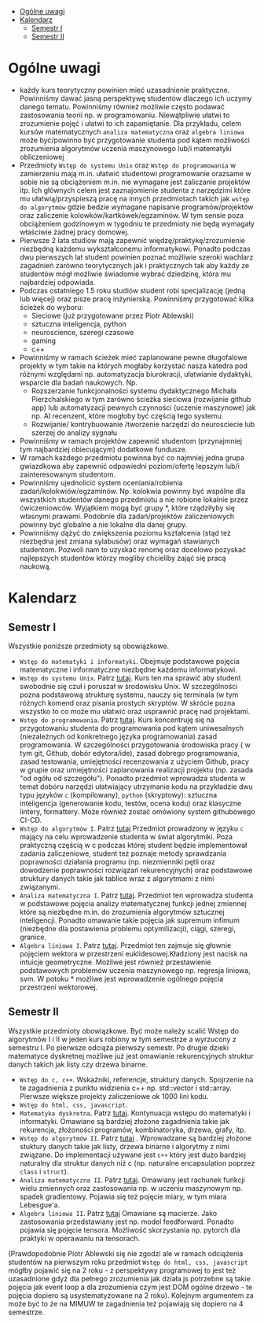
- [Ogólne uwagi](#ogólne-uwagi)
- [Kalendarz](#kalendarz)
  - [Semestr I](#semestr-i)
  - [Semestr II](#semestr-ii)


# Ogólne uwagi

- każdy kurs teorytyczny powinien mieć uzasadnienie praktyczne. Powinniśmy dawać jasną perspektywę studentów dlaczego ich uczymy danego tematu.  Powinniśmy również możliwie często podawać zastosowania teorii np. w programowaniu. Niewątpliwie ułatwi to zrozumienie pojęć i ułatwi to ich zapamiętanie. Dla przykładu,  celem kursów matematycznych `analiza matematyczna` oraz `algebra liniowa` może być/powinno być przygotowanie studenta pod kątem  możliwości zrozumienia algorytmów  uczenia maszynowego lub/i matematyki obliczeniowej
- Przedmioty `Wstęp do systemu Unix` oraz `Wstęp do programowania` w zamierzeniu mają m.in. ułatwić studentowi programowanie orazsame w sobie nie są obciążeniem m.in. nie wymagane jest zaliczanie projektów itp. Ich głównych celem jest zaznajomienie studenta z narzędzimi które mu ułatwią/przyspieszą pracę na innych przedmiotach takich jak `wstęp do algorytmów` gdzie bedzie wymagane napisanie programów/projektów oraz zaliczenie kolowków/kartkówek/egzaminów. W tym sensie poza obciążeniem godzinowym w tygodniu te przedmioty nie będą wymagały właściwie żadnej pracy domowej.
- Pierwsze 2 lata studiów mają zapewnić więdzę/praktykę/zrozumienie niezbędną każdemu wykształconemu informatykowi. Ponadto podczas dwu pierwszych lat student powinien poznać możliwie szeroki wachlarz zagadnień zarówno teorytycznych jak i praktycznych tak aby każdy ze studentów mógł możliwie świadomie wybrać dziedzinę, która mu najbardziej odpowiada.
- Podczas ostatniego 1.5 roku studiów student robi specjalizację (jedną lub więcej) oraz pisze pracę inżynierską. Powinniśmy przygotować kilka ścieżek do wyboru:
    - Sieciowe (już przygotowane przez Piotr Ablewski)
    - sztuczna inteligencja, python
    - neuroscience, szeregi czasowe
    - gaming
    - c++
- Powinniśmy w ramach ścieżek mieć zaplanowane pewne długofalowe projekty w tym takie na których mogłaby korzystać nasza katedra pod różnymi względami np. automatyzacja biurokracji, ułatwianie dydaktyki, wsparcie dla badań naukowych. Np.
    - Rozszerzanie funkcjonalności systemu dydaktycznego Michała Pierzchalskiego w tym zarówno ścieżka sieciowa (rozwijanie github app) lub automatyzacji pewnych czynności (uczenie maszynowe) jak np. AI recenzent, które mogłoby być częścią tego systemu.
    - Rozwijanie/ kontrybuowanie /tworzenie narzędzi do neurosciecie lub szerzej do analizy sygnału
- Powinniśmy w ramach projektów zapewnić studentom (przynajmniej tym najbardziej obiecującym) dodatkowe fundusze.
- W ramach każdego przedmiotu powinna być co najmniej jedna grupa gwiazdkowa aby zapewnić odpowiedni poziom/ofertę lepszym lub/i zainteresowanym studentom.
- Powinniśmy ujednolicić system oceniania/robienia zadań/kolokwiów/egzaminów. Np. kolokwia powinny być wspólne dla wszystkich studentów danego przedmiotu a nie robione lokalnie przez ćwiczeniowców. Wyjątkiem mogą być grupy *, które rządziłyby się własnymi prawami. Podobnie dla zadań/projektów zaliczeniowych powinny być globalne a nie lokalne dla danej grupy.
- Powinniśmy dążyć do zwiększenia poziomu kształcenia (stąd też niezbędna jest zmiana sylabusów) oraz wymagań stawianych studentom. Pozwoli nam to uzyskać renomę oraz docelowo pozyskać najlepszych studentów którzy mogliby chcieliby zająć się pracą naukową. 


# Kalendarz

## Semestr I

Wszystkie poniższe przedmioty są obowiązkowe.

- `Wstęp do matematyki i informatyki`. Obejmuje podstawowe pojęcia matematyczne i informatyczne niezbędne każdemu informatykowi.
- `Wstęp do systemu Unix`. Patrz [tutaj](https://github.com/IS-UMK/sylabusy/blob/master/wst%C4%99p_do_systemu_unix.md). Kurs ten ma sprawić aby student swobodnie się czuł i poruszał w środowisku Unix. W szczególności pozna podstawową strukturę systemu,  nauczy się terminala (w tym różnych komend oraz pisania prostych skryptów. W skrócie pozna wszystko to co może mu ułatwić oraz usprawnić pracę nad projektami.
- `Wstęp do programowania`. Patrz [tutaj](https://github.com/IS-UMK/sylabusy/blob/master/wst%C4%99p_do_programowania.md). Kurs koncentruję się na przygotowaniu studenta do programowania pod kątem uniwesalnych (niezależnych od konkretnego języka programowania) zasad programowania. W szczególności przygotowania środowiska pracy ( w tym git, Github, dobór edytora/ide), zasad dobrego programowania, zasad testowania, umiejętności recenzowania z użyciem Github, pracy w grupie oraz umiejętności zaplanowania realizacji projektu (np. zasada "od ogółu od szczegółu"). Ponadto przedmiot wprowadza studenta w temat dobóru narzędzi ułatwiający utrzymanie kodu na przykładzie dwu typu języków `c` (kompilowany), `python` (skryptowy): sztuczna inteligencja (generowanie kodu, testów, ocena kodu) oraz klasyczne lintery, formattery. Może również zostać omówiony system githubowego CI-CD. 
- `Wstęp do algorytmów I`. Patrz [tutaj](https://github.com/IS-UMK/sylabusy/blob/master/wst%C4%99p_do_algorytm%C3%B3w.md) Przedmiot prowadzony w języku `c` mający na celu wprowadzenie studenta w świat algorytmiki. Poza praktyczną częścią w c podczas której student będzie implementował zadania zaliczeniowe, student też poznaje metody sprawdzania poprawności działania programu (np. niezmienniki pętli oraz dowodzenie poprawności rozwiązań rekurencyjnych) oraz podstawowe struktury danych takie jak tablice wraz z algorytmami z nimi związanymi.
- `Analiza matematyczna I`. Patrz [tutaj](https://github.com/IS-UMK/sylabusy/blob/master/analiza_matematyczna.md). Przedmiot ten wprowadza studenta w podstawowe pojęcia analizy matematycznej funkcji jednej zmiennej które są niezbędne m.in. do zrozumienia algorytmów sztucznej inteligencji. Ponadto omawanie takie pojęcia jak supremum infimum (niezbędne dla postawienia problemu optymilizacji), ciągi, szeregi, granice.
- `Algebra liniowa I`. Patrz [tutaj](https://github.com/IS-UMK/sylabusy/blob/master/algebra_liniowa.md). Przedmiot ten zajmuje się głownie pojęciem wektora w przestrzeni euklidesowej.Kładziony jest nacisk na intuicje geometryczne. Możliwe jest również przestawienie podstawowych problemów uczenia maszynowego np. regresja liniowa, svm. W potoku * możliwe jest wprowadzenie ogólnego pojęcia przestrzeni wektorowej.

## Semestr II

Wszystkie przedmioty obowiązkowe. Być może należy scalić Wstęp do algorytmów I i II w jeden kurs robiony w tym semestrze a wyrzucony z semestru I. Po pierwsze odciąża pierwszy semestr. Po drugie dzieki matematyce dyskretnej możliwe już jest omawianie rekurencyjnych struktur danych takich jak listy czy drzewa binarne.

- `Wstęp do c, c++`. Wskaźniki, referencje, struktury danych. Spojrzenie na te zagadnienia z punktu widzienia c++ np. std::vector i std::array. Pierwsze większe projekty zaliczeniowe ok 1000 lini kodu.
- `Wstęp do html, css, javascript`.
- `Matematyka dyskretna`. Patrz [tutaj](https://github.com/IS-UMK/sylabusy/blob/master/matematyka_dyskretna.md). Kontynuacja wstępu do matematyki i informatyki. Omawiane są bardziej złożone zagadnienia takie jak rekurencja,  złożoności programów, kombinatoryka, drzewa, grafy, itp.
- `Wstęp do algorytmów II`. Patrz [tutaj](https://github.com/IS-UMK/sylabusy/blob/master/wst%C4%99p_do_algorytm%C3%B3w.md) . Wprowadzane są bardziej złożone stuktury danych takie jak listy, drzewa binarne i algorytmy z nimi związane. Do implementacji używane jest `c++` który jest dużo bardziej naturalny dla struktur danych niż c (np. naturalne encapsulation poprzez `class` i `struct`).
- `Analiza matematyczna II`. Patrz [tutaj](https://github.com/IS-UMK/sylabusy/blob/master/analiza_matematyczna.md). Omawiany jest rachunek funkcji wielu zmiennych oraz zastosowania np. w uczeniu maszynowym np. spadek gradientowy. Pojawia się też pojęcie miary, w tym miara Lebesgue'a.
- `Algebra liniowa II`. Patrz [tutaj](https://github.com/IS-UMK/sylabusy/blob/master/algebra_liniowa.md) Omawiane są macierze. Jako zastosowania przedstawiany jest np. model feedforward. Ponadto pojawia się pojęcie tensora. Możliwość skorzystania np. pytorch dla praktyki w operawaniu na tensorach.

(Prawdopodobnie Piotr Ablewski się nie zgodzi ale w ramach odciążenia studentów na pierwszym roku  przedmiot `Wstęp do html, css, javascript` mógłby pojawić się na 2 roku - z perspektywy programowej to jest też uzasadnione gdyż dla pełnego zrozumienia jak działa js potrzebne są takie pojęcia jak event loop a dla zrozumienia czym jest DOM ogólne drzewo - te pojęcia dopiero są usystematyzowane na 2 roku). Kolejnym argumentem za może być to że na MIMUW te zagadnienia też pojawiają się dopiero na 4 semestrze.

